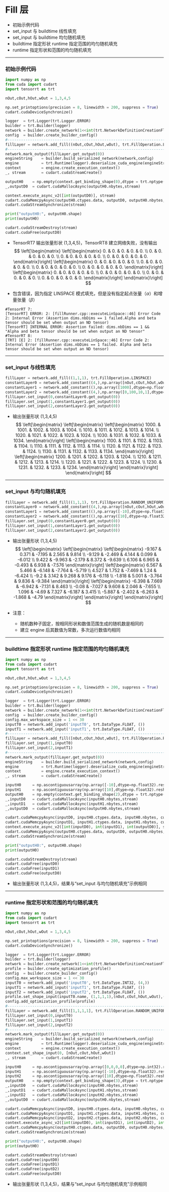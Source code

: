 # Fill 层
+ 初始示例代码
+ set_input 与 buildtime 线性填充
+ set_input 与 buildtime 均匀随机填充
+ buildtime 指定形状 runtime 指定范围的均匀随机填充
+ runtime 指定形状和范围的均匀随机填充

---
### 初始示例代码
```python
import numpy as np
from cuda import cudart
import tensorrt as trt

nOut,cOut,hOut,wOut = 1,3,4,5                                                                       # 输出张量形状 NCHW

np.set_printoptions(precision = 8, linewidth = 200, suppress = True)
cudart.cudaDeviceSynchronize()

logger  = trt.Logger(trt.Logger.ERROR)
builder = trt.Builder(logger)
network = builder.create_network(1<<int(trt.NetworkDefinitionCreationFlag.EXPLICIT_BATCH))
config  = builder.create_builder_config()
#---------------------------------------------------------------------------------------------------# 替换部分
fillLayer = network.add_fill((nOut,cOut,hOut,wOut), trt.FillOperation.LINSPACE)
#---------------------------------------------------------------------------------------------------# 替换部分
network.mark_output(fillLayer.get_output(0))
engineString    = builder.build_serialized_network(network,config)
engine          = trt.Runtime(logger).deserialize_cuda_engine(engineString)
context         = engine.create_execution_context()
_, stream       = cudart.cudaStreamCreate()

outputH0    = np.empty(context.get_binding_shape(0),dtype = trt.nptype(engine.get_binding_dtype(0)))
_,outputD0  = cudart.cudaMallocAsync(outputH0.nbytes,stream)

context.execute_async_v2([int(outputD0)], stream)
cudart.cudaMemcpyAsync(outputH0.ctypes.data, outputD0, outputH0.nbytes, cudart.cudaMemcpyKind.cudaMemcpyDeviceToHost, stream)
cudart.cudaStreamSynchronize(stream)

print("outputH0:", outputH0.shape)
print(outputH0)

cudart.cudaStreamDestroy(stream)
cudart.cudaFree(outputD0)
```

+ TensorRT7 输出张量形状 (1,3,4,5)，TensorRT8 建立网络失败，没有输出
$$
\left[\begin{matrix}
    \left[\begin{matrix}
        0. & 0. & 0. & 0. & 0. \\
        0. & 0. & 0. & 0. & 0. \\
        0. & 0. & 0. & 0. & 0. \\
        0. & 0. & 0. & 0. & 0.
    \end{matrix}\right]
    \left[\begin{matrix}
        0. & 0. & 0. & 0. & 0. \\
        0. & 0. & 0. & 0. & 0. \\
        0. & 0. & 0. & 0. & 0. \\
        0. & 0. & 0. & 0. & 0.
    \end{matrix}\right]
    \left[\begin{matrix}
        0. & 0. & 0. & 0. & 0. \\
        0. & 0. & 0. & 0. & 0. \\
        0. & 0. & 0. & 0. & 0. \\
        0. & 0. & 0. & 0. & 0.
    \end{matrix}\right]
\end{matrix}\right]
$$

+ 包含错误，因为指定 LINSPACE 模式填充，但是没有指定起点张量（$\alpha$）和增量张量（$\beta$）
```
#TensorRT 7:
[TensorRT] ERROR: 2: [fillRunner.cpp::executeLinSpace::46] Error Code 2: Internal Error (Assertion dims.nbDims == 1 failed.Alpha and beta tensor should be set when output an ND tensor)
[TensorRT] INTERNAL ERROR: Assertion failed: dims.nbDims == 1 && "Alpha and beta tensor should be set when output an ND tensor"
#TensorRT 8:
[TRT] [E] 2: [fillRunner.cpp::executeLinSpace::46] Error Code 2: Internal Error (Assertion dims.nbDims == 1 failed. Alpha and beta tensor should be set when output an ND tensor)
```

---
### set_input 与线性填充
```python
fillLayer = network.add_fill((1,1,1), trt.FillOperation.LINSPACE)
constantLayer0 = network.add_constant((4,),np.array([nOut,cOut,hOut,wOut],dtype=np.int32))          # 形状张量
constantLayer1 = network.add_constant((),np.array([1000],dtype=np.float32))                         # 初值标量
constantLayer2 = network.add_constant((4,),np.array([0,100,10,1],dtype=np.float32))                 # 增量张量
fillLayer.set_input(0,constantLayer0.get_output(0))
fillLayer.set_input(1,constantLayer1.get_output(0))
fillLayer.set_input(2,constantLayer2.get_output(0))
```

+ 输出张量形状 (1,3,4,5)
$$
\left[\begin{matrix}
    \left[\begin{matrix}
        \left[\begin{matrix}
            1000. & 1001. & 1002. & 1003. & 1004. \\
            1010. & 1011. & 1012. & 1013. & 1014. \\
            1020. & 1021. & 1022. & 1023. & 1024. \\
            1030. & 1031. & 1032. & 1033. & 1034.
        \end{matrix}\right]
        \left[\begin{matrix}
            1100. & 1101. & 1102. & 1103. & 1104. \\
            1110. & 1111. & 1112. & 1113. & 1114. \\
            1120. & 1121. & 1122. & 1123. & 1124. \\
            1130. & 1131. & 1132. & 1133. & 1134.
        \end{matrix}\right]
        \left[\begin{matrix}
            1200. & 1201. & 1202. & 1203. & 1204. \\
            1210. & 1211. & 1212. & 1213. & 1214. \\
            1220. & 1221. & 1222. & 1223. & 1224. \\
            1230. & 1231. & 1232. & 1233. & 1234.
        \end{matrix}\right]
    \end{matrix}\right]
\end{matrix}\right]
$$

---
### set_input 与均匀随机填充
```python
fillLayer = network.add_fill((1,1,1), trt.FillOperation.RANDOM_UNIFORM)
constantLayer0 = network.add_constant((4,),np.array([nOut,cOut,hOut,wOut],dtype=np.int32))          # 形状张量
constantLayer1 = network.add_constant((),np.array([-10],dtype=np.float32))                          # 最小值标量
constantLayer2 = network.add_constant((),np.array([10],dtype=np.float32))                           # 最大指标量
fillLayer.set_input(0,constantLayer0.get_output(0))
fillLayer.set_input(1,constantLayer1.get_output(0))
fillLayer.set_input(2,constantLayer2.get_output(0))
```

+ 输出张量形状 (1,3,4,5)
$$
\left[\begin{matrix}
    \left[\begin{matrix}
        \left[\begin{matrix}
            -9.167 &  0.371 & -7.195  & 2.565 &  9.814 \\
            -9.129 & -2.469 &  4.144  & 0.099 & -6.012 \\
             9.422 & -9.963 & -2.179  & 8.372 & -9.639 \\
             6.106 &  6.965 & -0.493  & 6.938 & -7.576
        \end{matrix}\right]
        \left[\begin{matrix}
             6.567 &  5.466 & -6.148 & -7.764 & -5.719 \\
             4.527 &  1.752 & -7.469 &  1.24  & -6.424 \\
            -9.2   &  3.142 &  9.268 &  9.176 & -6.118 \\
            -1.818 &  5.001 & -3.764 &  9.836 & -9.384
        \end{matrix}\right]
        \left[\begin{matrix}
            -6.398 &  7.669 & -6.942 & -7.131 &  8.463 \\
            -0.08  & -7.027 &  9.608 &  2.046 & -7.655 \\
             1.096 & -4.69  &  7.327 & -6.187 &  3.415 \\
            -5.887 & -2.402 & -6.263 & -1.868 & -4.79
        \end{matrix}\right]
    \end{matrix}\right]
\end{matrix}\right]
$$

+ 注意：
  - 随机数种子固定，按相同形状和数值范围生成的随机数是相同的
  - 建立 engine 后其数值为常数，多次运行数值均相同

---
### buildtime 指定形状 runtime 指定范围的均匀随机填充
```python
import numpy as np
from cuda import cudart
import tensorrt as trt

nOut,cOut,hOut,wOut = 1,3,4,5

np.set_printoptions(precision = 8, linewidth = 200, suppress = True)
cudart.cudaDeviceSynchronize()

logger  = trt.Logger(trt.Logger.ERROR)
builder = trt.Builder(logger)
network = builder.create_network(1<<int(trt.NetworkDefinitionCreationFlag.EXPLICIT_BATCH))
config  = builder.create_builder_config()
config.max_workspace_size = 1 << 30                                                                 # 设置空间给 TensoRT 尝试优化，单位 Byte
inputT0 = network.add_input('inputT0', trt.DataType.FLOAT, ())
inputT1 = network.add_input('inputT1', trt.DataType.FLOAT, ())
#---------------------------------------------------------------------------------------------------# 替换部分
fillLayer = network.add_fill([nOut,cOut,hOut,wOut], trt.FillOperation.RANDOM_UNIFORM)
fillLayer.set_input(1,inputT0)
fillLayer.set_input(2,inputT1)
#---------------------------------------------------------------------------------------------------# 替换部分
network.mark_output(fillLayer.get_output(0))
engineString    = builder.build_serialized_network(network,config)
engine          = trt.Runtime(logger).deserialize_cuda_engine(engineString)
context         = engine.create_execution_context()
_, stream       = cudart.cudaStreamCreate()

inputH0     = np.ascontiguousarray(np.array([-10],dtype=np.float32).reshape(-1))
inputH1     = np.ascontiguousarray(np.array([10],dtype=np.float32).reshape(-1))
outputH0    = np.empty(context.get_binding_shape(2),dtype = trt.nptype(engine.get_binding_dtype(2)))
_,inputD0   = cudart.cudaMallocAsync(inputH0.nbytes,stream)
_,inputD1   = cudart.cudaMallocAsync(inputH1.nbytes,stream)
_,outputD0  = cudart.cudaMallocAsync(outputH0.nbytes,stream)

cudart.cudaMemcpyAsync(inputD0, inputH0.ctypes.data, inputH0.nbytes, cudart.cudaMemcpyKind.cudaMemcpyHostToDevice, stream)
cudart.cudaMemcpyAsync(inputD1, inputH1.ctypes.data, inputH1.nbytes, cudart.cudaMemcpyKind.cudaMemcpyHostToDevice, stream)
context.execute_async_v2([int(inputD0), int(inputD1), int(outputD0)], stream)
cudart.cudaMemcpyAsync(outputH0.ctypes.data, outputD0, outputH0.nbytes, cudart.cudaMemcpyKind.cudaMemcpyDeviceToHost, stream)
cudart.cudaStreamSynchronize(stream)

print("outputH0:", outputH0.shape)
print(outputH0)

cudart.cudaStreamDestroy(stream)
cudart.cudaFree(inputD0)
cudart.cudaFree(inputD1)
cudart.cudaFree(outputD0)
```

+ 输出张量形状 (1,3,4,5)，结果与“set_input 与均匀随机填充”示例相同

---
### runtime 指定形状和范围的均匀随机填充
```python
import numpy as np
from cuda import cudart
import tensorrt as trt

nOut,cOut,hOut,wOut = 1,3,4,5

np.set_printoptions(precision = 8, linewidth = 200, suppress = True)
cudart.cudaDeviceSynchronize()

logger  = trt.Logger(trt.Logger.ERROR)
builder = trt.Builder(logger)
network = builder.create_network(1<<int(trt.NetworkDefinitionCreationFlag.EXPLICIT_BATCH))
profile = builder.create_optimization_profile()                                                     # 需要使用 profile
config  = builder.create_builder_config()
config.max_workspace_size = 1 << 30                                                                 # 设置空间给 TensoRT 尝试优化，单位 Byte
inputT0 = network.add_input('inputT0', trt.DataType.INT32, (4,))
inputT1 = network.add_input('inputT1', trt.DataType.FLOAT, ())
inputT2 = network.add_input('inputT2', trt.DataType.FLOAT, ())
profile.set_shape_input(inputT0.name, (1,1,1,1),(nOut,cOut,hOut,wOut),(5,5,5,5))                        # 这里设置的不是 shape input 的形状而是值，范围覆盖住之后需要的值就好
config.add_optimization_profile(profile)
#---------------------------------------------------------------------------------------------------# 替换部分
fillLayer = network.add_fill([1,1,1,1], trt.FillOperation.RANDOM_UNIFORM)
fillLayer.set_input(0,inputT0)
fillLayer.set_input(1,inputT1)
fillLayer.set_input(2,inputT2)
#---------------------------------------------------------------------------------------------------# 替换部分
network.mark_output(fillLayer.get_output(0))
engineString    = builder.build_serialized_network(network,config)
engine          = trt.Runtime(logger).deserialize_cuda_engine(engineString)
context         = engine.create_execution_context()
context.set_shape_input(0, [nOut,cOut,hOut,wOut])                                                   # 运行时绑定真实形状张量值
_, stream       = cudart.cudaStreamCreate()

inputH0     = np.ascontiguousarray(np.array([0,0,0,0],dtype=np.int32).reshape(-1))                  # 传形状张量数据可用垃圾值
inputH1     = np.ascontiguousarray(np.array([-10],dtype=np.float32).reshape(-1))
inputH2     = np.ascontiguousarray(np.array([10],dtype=np.float32).reshape(-1))
outputH0    = np.empty(context.get_binding_shape(3),dtype = trt.nptype(engine.get_binding_dtype(3)))
_,inputD0   = cudart.cudaMallocAsync(inputH0.nbytes,stream)
_,inputD1   = cudart.cudaMallocAsync(inputH1.nbytes,stream)
_,inputD2   = cudart.cudaMallocAsync(inputH2.nbytes,stream)
_,outputD0  = cudart.cudaMallocAsync(outputH0.nbytes,stream)

cudart.cudaMemcpyAsync(inputD0, inputH0.ctypes.data, inputH0.nbytes, cudart.cudaMemcpyKind.cudaMemcpyHostToDevice, stream)
cudart.cudaMemcpyAsync(inputD1, inputH1.ctypes.data, inputH1.nbytes, cudart.cudaMemcpyKind.cudaMemcpyHostToDevice, stream)
cudart.cudaMemcpyAsync(inputD2, inputH2.ctypes.data, inputH2.nbytes, cudart.cudaMemcpyKind.cudaMemcpyHostToDevice, stream)
context.execute_async_v2([int(inputD0), int(inputD1), int(inputD2), int(outputD0)], stream)
cudart.cudaMemcpyAsync(outputH0.ctypes.data, outputD0, outputH0.nbytes, cudart.cudaMemcpyKind.cudaMemcpyDeviceToHost, stream)
cudart.cudaStreamSynchronize(stream)

print("outputH0:", outputH0.shape)
print(outputH0)

cudart.cudaStreamDestroy(stream)
cudart.cudaFree(inputD0)
cudart.cudaFree(inputD1)
cudart.cudaFree(inputD2)
cudart.cudaFree(outputD0)
```

+ 输出张量形状 (1,3,4,5)，结果与“set_input 与均匀随机填充”示例相同

